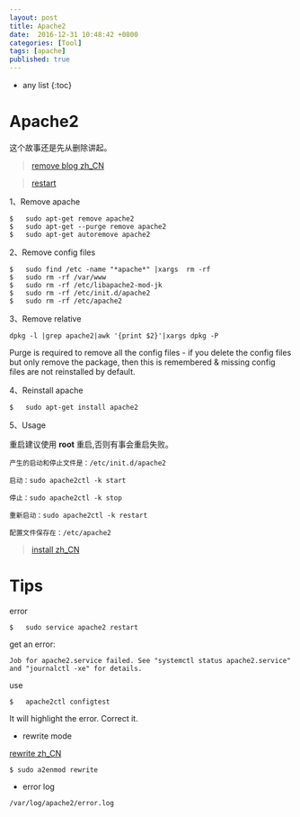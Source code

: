```yaml
---
layout: post
title: Apache2
date:  2016-12-31 10:48:42 +0800
categories: [Tool]
tags: [apache]
published: true
---
```


* any list
{:toc}


# Apache2

这个故事还是先从删除讲起。

> [remove blog zh_CN](http://www.linuxidc.com/Linux/2013-06/85825.htm)

> [restart](http://askubuntu.com/questions/629995/apache-not-able-to-restart)

1、Remove apache

```
$   sudo apt-get remove apache2
$   sudo apt-get --purge remove apache2
$   sudo apt-get autoremove apache2
```

2、Remove config files

```
$   sudo find /etc -name "*apache*" |xargs  rm -rf
$   sudo rm -rf /var/www
$   sudo rm -rf /etc/libapache2-mod-jk
$   sudo rm -rf /etc/init.d/apache2
$   sudo rm -rf /etc/apache2
```

3、Remove relative

```
dpkg -l |grep apache2|awk '{print $2}'|xargs dpkg -P
```

Purge is required to remove all the config files - if you delete the config files but only remove the package,
then this is remembered & missing config files are not reinstalled by default.

4、Reinstall apache

```
$   sudo apt-get install apache2
```

5、Usage

重启建议使用 **root** 重启,否则有事会重启失败。


```
产生的启动和停止文件是：/etc/init.d/apache2

启动：sudo apache2ctl -k start

停止：sudo apache2ctl -k stop

重新启动：sudo apache2ctl -k restart

配置文件保存在：/etc/apache2
```


> [install zh_CN](http://www.blogjava.net/duanzhimin528/archive/2010/03/05/314564.html)


# Tips

<label class="label label-danger">error</label>

```
$   sudo service apache2 restart
```

get an error:

```
Job for apache2.service failed. See "systemctl status apache2.service" and "journalctl -xe" for details.
```

use

```
$   apache2ctl configtest
```

It will highlight the error. Correct it.


- rewrite mode

[rewrite zh_CN](http://www.111cn.net/phper/apache/54086.htm)

```
$ sudo a2enmod rewrite
```


- error log

```
/var/log/apache2/error.log
```